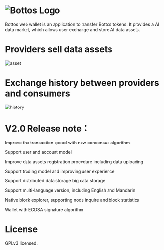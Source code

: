 # ![Bottos Logo](https://github.com/Bottos-project/wallet/blob/master/pic/logo.png)

Bottos web wallet is an application to transfer Bottos tokens. It provides a AI data market, which allows user exchange and store AI data assets.
# Providers sell data assets

![asset](https://github.com/Bottos-project/wallet/blob/master/pic/asset.png)

# Exchange history between providers and consumers

![history](https://github.com/Bottos-project/wallet/blob/master/pic/history.png)

# V2.0 Release note：

   Improve the transaction speed with new consensus algorithm
   
   Support user and account model

   Improve data assets registration procedure including data uploading 

   Support trading model and improving user experience

   Support distributed data storage big data storage 

   Support multi-language version, including English and Mandarin 

   Native block explorer, supporting node inquire and block statistics

   Wallet with ECDSA signature algorithm
# License
GPLv3 licensed.
